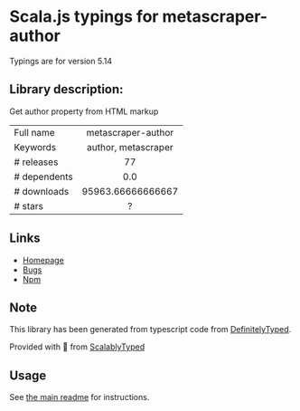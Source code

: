 
# Scala.js typings for metascraper-author

Typings are for version 5.14

## Library description:
Get author property from HTML markup

|                    |                 |
| ------------------ | :-------------: |
| Full name          | metascraper-author |
| Keywords           | author, metascraper |
| # releases         | 77 |
| # dependents       | 0.0 |
| # downloads        | 95963.66666666667 |
| # stars            | ? |

## Links
- [Homepage](https://metascraper.js.org)
- [Bugs](https://github.com/microlinkhq/metascraper/issues)
- [Npm](https://www.npmjs.com/package/metascraper-author)
    


## Note
This library has been generated from typescript code from [DefinitelyTyped](https://definitelytyped.org).

Provided with :purple_heart: from [ScalablyTyped](https://github.com/oyvindberg/ScalablyTyped)

## Usage
See [the main readme](../../readme.md) for instructions.


